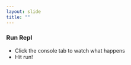 ```yaml
---
layout: slide
title: ""
---
```

### Run Repl

- Click the console tab to watch what happens
- Hit run!
